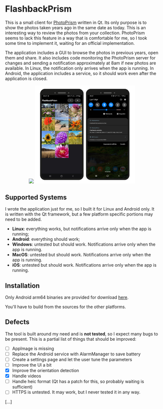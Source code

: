 # FlashbackPrism

This is a small client for [PhotoPrism](https://github.com/photoprism/photoprism) written in Qt. Its only purpose is to show the photos taken years ago in the same date as today. This is an interesting way to review the photos from your collection. PhotoPrism seems to lack this feature in a way that is comfortable for me, so I took some time to implement it, waiting for an official implementation.

The application includes a GUI to browse the photos in previous years, open them and share. It also includes code monitoring the PhotoPrism server for changes and sending a notification approximately at 8am if new photos are available. In Linux, the notification only arrives when the app is running. In Android, the application includes a service, so it should work even after the application is closed.

<p align="center">
  <img src="docs/shot.webp" width="30%" />
  <img src="docs/screenshots.png" width="65%" />
</p>

## Supported Systems

I wrote the application just for me, so I built it for Linux and Android only. It is written with the Qt framework, but a few platform specific portions may need to be added.

* **Linux**: everything works, but notifications arrive only when the app is running;
* **Android**: everything should work;
* **Windows**: untested but should work. Notifications arrive only when the app is running.
* **MacOS**: untested but should work. Notifications arrive only when the app is running.
* **iOS**: untested but should work. Notifications arrive only when the app is running.

## Installation

Only Android arm64 binaries are provided for download [here](https://bugfreeblog.duckdns.org/2024/01/revisit-todays-photos-from-n-years-ago-with-photoprism.html).

You'll have to build from the sources for the other platforms.

## Defects

The tool is built around my need and is **not tested**, so I expect many bugs to be present. This is a partial list of things that should be improved:

- [ ] AppImage is missing
- [ ] Replace the Android service with AlarmManager to save battery
- [ ] Create a settings page and let the user tune the parameters
- [ ] Improve the UI a bit
- [x] Improve the orientation detection
- [x] Handle videos
- [ ] Handle heic format (Qt has a patch for this, so probably waiting is sufficient)
- [ ] HTTPS is untested. It may work, but I never tested it in any way.

[...]
